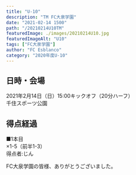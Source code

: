 ```yaml
---
title: "U-10"
description: "TM FC大泉学園"
date: "2021-02-14 1500"
path: "/20210214U10TM"
featuredImage: ./images/20210214U10.jpg
featuredImageAlt: "U10"
tags: ["FC大泉学園"]
author: "FC Esblanco"
category: "2020年度U-10"
---
```


## 日時・会場

2021年2月14日（日）15:00キックオフ（20分ハーフ）<br>
千住スポーツ公園

## 得点経過

■1本目<br>
×1-5（前半1-3）<br>
得点者:じん




FC大泉学園の皆様、ありがとうございました。

